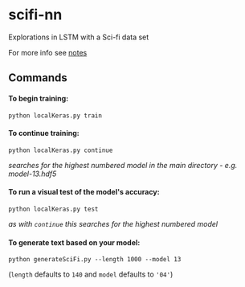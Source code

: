 # scifi-nn
Explorations in LSTM with a Sci-fi data set

For more info see [notes](notes.md)

## Commands
#### To begin training:

`python localKeras.py train`

#### To continue training:
`python localKeras.py continue`

_searches for the highest numbered model in the main directory - e.g. model-13.hdf5_

#### To run a visual test of the model's accuracy:

`python localKeras.py test`

_as with `continue` this searches for the highest numbered model_

#### To generate text based on your model:

`python generateSciFi.py --length 1000 --model 13`

(`length` defaults to `140` and `model` defaults to `'04'`)
